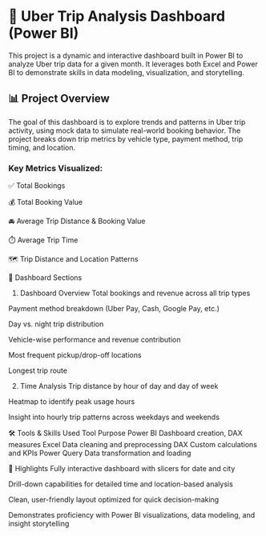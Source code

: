 # 🚗 Uber Trip Analysis Dashboard (Power BI)
This project is a dynamic and interactive dashboard built in Power BI to analyze Uber trip data for a given month. It leverages both Excel and Power BI to demonstrate skills in data modeling, visualization, and storytelling.

## 📊 Project Overview
The goal of this dashboard is to explore trends and patterns in Uber trip activity, using mock data to simulate real-world booking behavior. The project breaks down trip metrics by vehicle type, payment method, trip timing, and location.

### Key Metrics Visualized:
✅ Total Bookings

💰 Total Booking Value

🚘 Average Trip Distance & Booking Value

⏱️ Average Trip Time

🗺️ Trip Distance and Location Patterns

📌 Dashboard Sections
1. Dashboard Overview
Total bookings and revenue across all trip types

Payment method breakdown (Uber Pay, Cash, Google Pay, etc.)

Day vs. night trip distribution

Vehicle-wise performance and revenue contribution

Most frequent pickup/drop-off locations

Longest trip route

2. Time Analysis
Trip distance by hour of day and day of week

Heatmap to identify peak usage hours

Insight into hourly trip patterns across weekdays and weekends

🛠️ Tools & Skills Used
Tool	Purpose
Power BI	Dashboard creation, DAX measures
Excel	Data cleaning and preprocessing
DAX	Custom calculations and KPIs
Power Query	Data transformation and loading

🎯 Highlights
Fully interactive dashboard with slicers for date and city

Drill-down capabilities for detailed time and location-based analysis

Clean, user-friendly layout optimized for quick decision-making

Demonstrates proficiency with Power BI visualizations, data modeling, and insight storytelling
